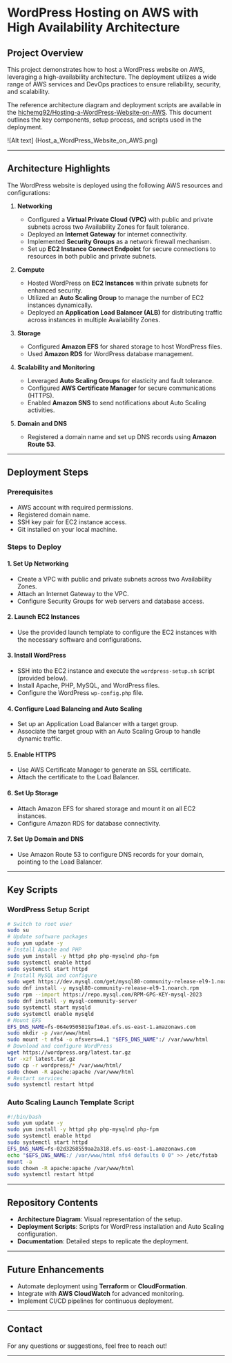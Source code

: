 # WordPress Hosting on AWS with High Availability Architecture

## Project Overview

This project demonstrates how to host a WordPress website on AWS, leveraging a high-availability architecture. The deployment utilizes a wide range of AWS services and DevOps practices to ensure reliability, security, and scalability. 

The reference architecture diagram and deployment scripts are available in the [hichemg92/Hosting-a-WordPress-Website-on-AWS](#). This document outlines the key components, setup process, and scripts used in the deployment.

![Alt text] (Host_a_WordPress_Website_on_AWS.png)

---

## Architecture Highlights

The WordPress website is deployed using the following AWS resources and configurations:

1. **Networking**
   - Configured a **Virtual Private Cloud (VPC)** with public and private subnets across two Availability Zones for fault tolerance.
   - Deployed an **Internet Gateway** for internet connectivity.
   - Implemented **Security Groups** as a network firewall mechanism.
   - Set up **EC2 Instance Connect Endpoint** for secure connections to resources in both public and private subnets.

2. **Compute**
   - Hosted WordPress on **EC2 Instances** within private subnets for enhanced security.
   - Utilized an **Auto Scaling Group** to manage the number of EC2 instances dynamically.
   - Deployed an **Application Load Balancer (ALB)** for distributing traffic across instances in multiple Availability Zones.

3. **Storage**
   - Configured **Amazon EFS** for shared storage to host WordPress files.
   - Used **Amazon RDS** for WordPress database management.

4. **Scalability and Monitoring**
   - Leveraged **Auto Scaling Groups** for elasticity and fault tolerance.
   - Configured **AWS Certificate Manager** for secure communications (HTTPS).
   - Enabled **Amazon SNS** to send notifications about Auto Scaling activities.

5. **Domain and DNS**
   - Registered a domain name and set up DNS records using **Amazon Route 53**.

---

## Deployment Steps

### Prerequisites

- AWS account with required permissions.
- Registered domain name.
- SSH key pair for EC2 instance access.
- Git installed on your local machine.

### Steps to Deploy

#### 1. **Set Up Networking**
   - Create a VPC with public and private subnets across two Availability Zones.
   - Attach an Internet Gateway to the VPC.
   - Configure Security Groups for web servers and database access.

#### 2. **Launch EC2 Instances**
   - Use the provided launch template to configure the EC2 instances with the necessary software and configurations.

#### 3. **Install WordPress**
   - SSH into the EC2 instance and execute the `wordpress-setup.sh` script (provided below).
   - Install Apache, PHP, MySQL, and WordPress files.
   - Configure the WordPress `wp-config.php` file.

#### 4. **Configure Load Balancing and Auto Scaling**
   - Set up an Application Load Balancer with a target group.
   - Associate the target group with an Auto Scaling Group to handle dynamic traffic.

#### 5. **Enable HTTPS**
   - Use AWS Certificate Manager to generate an SSL certificate.
   - Attach the certificate to the Load Balancer.

#### 6. **Set Up Storage**
   - Attach Amazon EFS for shared storage and mount it on all EC2 instances.
   - Configure Amazon RDS for database connectivity.

#### 7. **Set Up Domain and DNS**
   - Use Amazon Route 53 to configure DNS records for your domain, pointing to the Load Balancer.

---

## Key Scripts

### WordPress Setup Script

```bash
# Switch to root user
sudo su
# Update software packages
sudo yum update -y
# Install Apache and PHP
sudo yum install -y httpd php php-mysqlnd php-fpm
sudo systemctl enable httpd
sudo systemctl start httpd
# Install MySQL and configure
sudo wget https://dev.mysql.com/get/mysql80-community-release-el9-1.noarch.rpm
sudo dnf install -y mysql80-community-release-el9-1.noarch.rpm
sudo rpm --import https://repo.mysql.com/RPM-GPG-KEY-mysql-2023
sudo dnf install -y mysql-community-server
sudo systemctl start mysqld
sudo systemctl enable mysqld
# Mount EFS
EFS_DNS_NAME=fs-064e9505819af10a4.efs.us-east-1.amazonaws.com
sudo mkdir -p /var/www/html
sudo mount -t nfs4 -o nfsvers=4.1 "$EFS_DNS_NAME":/ /var/www/html
# Download and configure WordPress
wget https://wordpress.org/latest.tar.gz
tar -xzf latest.tar.gz
sudo cp -r wordpress/* /var/www/html/
sudo chown -R apache:apache /var/www/html
# Restart services
sudo systemctl restart httpd
```

### Auto Scaling Launch Template Script

```bash
#!/bin/bash
sudo yum update -y
sudo yum install -y httpd php php-mysqlnd php-fpm
sudo systemctl enable httpd
sudo systemctl start httpd
EFS_DNS_NAME=fs-02d3268559aa2a318.efs.us-east-1.amazonaws.com
echo "$EFS_DNS_NAME:/ /var/www/html nfs4 defaults 0 0" >> /etc/fstab
mount -a
sudo chown -R apache:apache /var/www/html
sudo systemctl restart httpd
```

---

## Repository Contents

- **Architecture Diagram**: Visual representation of the setup.
- **Deployment Scripts**: Scripts for WordPress installation and Auto Scaling configuration.
- **Documentation**: Detailed steps to replicate the deployment.

---

## Future Enhancements

- Automate deployment using **Terraform** or **CloudFormation**.
- Integrate with **AWS CloudWatch** for advanced monitoring.
- Implement CI/CD pipelines for continuous deployment.

---

## Contact

For any questions or suggestions, feel free to reach out! 

---
